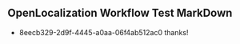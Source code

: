 ## OpenLocalization Workflow Test MarkDown
* 8eecb329-2d9f-4445-a0aa-06f4ab512ac0 
thanks!<!--HONumber=Mar16_HO1-->
